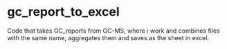 # gc_report_to_excel
Code that takes GC_reports from GC-MS, where i work and combines files with the same name, aggregates them and saves as the sheet in excel.
